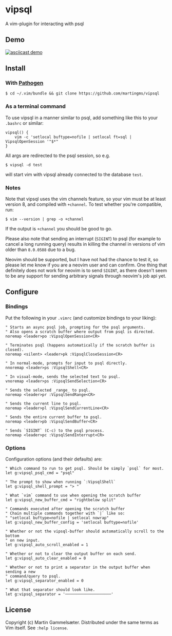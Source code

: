 # vipsql

A vim-plugin for interacting with psql

## Demo

[![asciicast demo](https://asciinema.org/a/HTc1gAS2gHxaL7yCECvwKUUPs.png)](https://asciinema.org/a/HTc1gAS2gHxaL7yCECvwKUUPs)

## Install

### With [Pathogen](https://github.com/tpope/vim-pathogen)

    $ cd ~/.vim/bundle && git clone https://github.com/martingms/vipsql

### As a terminal command

To use vipsql in a manner similar to psql, add something like this to your
`.bashrc` or similar:

    vipsql() {
        vim -c 'setlocal buftype=nofile | setlocal ft=sql | VipsqlOpenSession '"$*"
    }

All args are redirected to the psql session, so e.g.

    $ vipsql -d test

will start vim with vipsql already connected to the database `test`.

### Notes

Note that vipsql uses the vim channels feature, so your vim must be at
least version 8, and compiled with `+channel`. To test whether you're compatible, run:

    $ vim --version | grep -o +channel

If the output is `+channel` you should be good to go.

Please also note that sending an interrupt (`SIGINT`) to psql (for example to
cancel a long running query) results in killing the channel in versions of vim
older than `8.0.0588` due to a bug.

Neovim should be supported, but I have not had the chance to test it, so please
let me know if you are a neovim user and can confirm. One thing that definitely
does not work for neovim is to send `SIGINT`, as there doesn't seem to be any
support for sending arbitrary signals through neovim's job api yet.

## Configure

### Bindings

Put the following in your `.vimrc` (and customize bindings to your liking):

```
" Starts an async psql job, prompting for the psql arguments.
" Also opens a scratch buffer where output from psql is directed.
noremap <leader>po :VipsqlOpenSession<CR>

" Terminates psql (happens automatically if the scratch buffer is closed).
noremap <silent> <leader>pk :VipsqlCloseSession<CR>

" In normal-mode, prompts for input to psql directly.
nnoremap <leader>ps :VipsqlShell<CR>

" In visual-mode, sends the selected text to psql.
vnoremap <leader>ps :VipsqlSendSelection<CR>

" Sends the selected _range_ to psql.
noremap <leader>pr :VipsqlSendRange<CR>

" Sends the current line to psql.
noremap <leader>pl :VipsqlSendCurrentLine<CR>

" Sends the entire current buffer to psql.
noremap <leader>pb :VipsqlSendBuffer<CR>

" Sends `SIGINT` (C-c) to the psql process.
noremap <leader>pc :VipsqlSendInterrupt<CR>
```

### Options

Configuration options (and their defaults) are:

```
" Which command to run to get psql. Should be simply `psql` for most.
let g:vipsql_psql_cmd = "psql"

" The prompt to show when running `:VipsqlShell`
let g:vipsql_shell_prompt = "> "

" What `vim` command to use when opening the scratch buffer
let g:vipsql_new_buffer_cmd = "rightbelow split"

" Commands executed after opening the scratch buffer
" Chain multiple commands together with `|` like so:
" "setlocal buftype=nofile | setlocal nowrap"
let g:vipsql_new_buffer_config = 'setlocal buftype=nofile'

" Whether or not the vipsql-buffer should automatically scroll to the bottom
" on new input.
let g:vipsql_auto_scroll_enabled = 1

" Whether or not to clear the output buffer on each send.
let g:vipsql_auto_clear_enabled = 0

" Whether or not to print a separator in the output buffer when sending a new
" command/query to psql.
let g:vipsql_separator_enabled = 0

" What that separator should look like.
let g:vipsql_separator = '────────────────────'
```

## License

Copyright (c) Martin Gammelsæter. Distributed under the same terms as Vim itself. See `:help license`.
